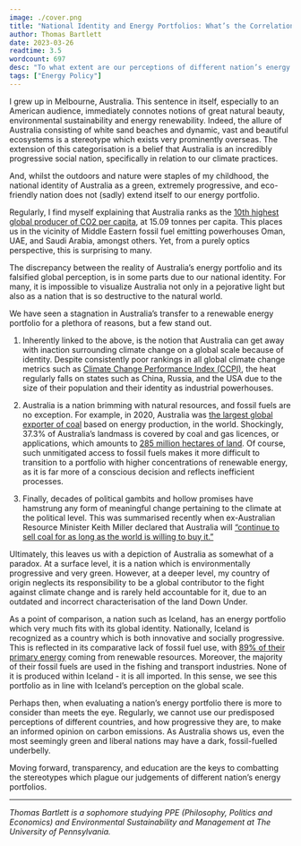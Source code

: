 ```yaml
---
image: ./cover.png
title: "National Identity and Energy Portfolios: What’s the Correlation?"
author: Thomas Bartlett
date: 2023-03-26
readtime: 3.5
wordcount: 697
desc: "To what extent are our perceptions of different nation’s energy portfolios impacted by notions of national identity?"
tags: ["Energy Policy"]
---
```


I grew up in Melbourne, Australia. This sentence in itself, especially to an American audience, immediately connotes notions of great natural beauty, environmental sustainability and energy renewability. Indeed, the allure of Australia consisting of white sand beaches and dynamic, vast and beautiful ecosystems is a stereotype which exists very prominently overseas. The extension of this categorisation is a belief that Australia is an incredibly progressive social nation, specifically in relation to our climate practices.

And, whilst the outdoors and nature were staples of my childhood, the national identity of Australia as a green, extremely progressive, and eco-friendly nation does not (sadly) extend itself to our energy portfolio.

Regularly, I find myself explaining that Australia ranks as the [10th highest global producer of CO2 per capita](https://ourworldindata.org/grapher/co-emissions-per-capita?tab=table&country=~AUS), at 15.09 tonnes per capita. This places us in the vicinity of Middle Eastern fossil fuel emitting powerhouses Oman, UAE, and Saudi Arabia, amongst others. Yet, from a purely optics perspective, this is surprising to many.

The discrepancy between the reality of Australia’s energy portfolio and its falsified global perception, is in some parts due to our national identity. For many, it is impossible to visualize Australia not only in a pejorative light but also as a nation that is so destructive to the natural world.

We have seen a stagnation in Australia’s transfer to a renewable energy portfolio for a plethora of reasons, but a few stand out.

1. Inherently linked to the above, is the notion that Australia can get away with inaction surrounding climate change on a global scale because of identity. Despite consistently poor rankings in all global climate change metrics such as [Climate Change Performance Index (CCPI)](https://ccpi.org/), the heat regularly falls on states such as China, Russia, and the USA due to the size of their population and their identity as industrial powerhouses.

2. Australia is a nation brimming with natural resources, and fossil fuels are no exception. For example, in 2020, Australia was [the largest global exporter of coal](https://www.eia.gov/international/analysis/country/AUS) based on energy production, in the world. Shockingly, 37.3% of Australia’s landmass is covered by coal and gas licences, or applications, which amounts to [285 million hectares of land](https://www.lockthegate.org.au/australian_mining_map). Of course, such unmitigated access to fossil fuels makes it more difficult to transition to a portfolio with higher concentrations of renewable energy, as it is far more of a conscious decision and reflects inefficient processes.

3. Finally, decades of political gambits and hollow promises have hamstrung any form of meaningful change pertaining to the climate at the political level. This was summarised recently when ex-Australian Resource Minister Keith Miller declared that Australia will [“continue to sell coal for as long as the world is willing to buy it.”](https://www.abc.net.au/radionational/programs/breakfast/keith-pitt-australia-cop26-coal-emissions-methane/13620966)

Ultimately, this leaves us with a depiction of Australia as somewhat of a paradox. At a surface level, it is a nation which is environmentally progressive and very green. However, at a deeper level, my country of origin neglects its responsibility to be a global contributor to the fight against climate change and is rarely held accountable for it, due to an outdated and incorrect characterisation of the land Down Under.

As a point of comparison, a nation such as Iceland, has an energy portfolio which very much fits with its global identity. Nationally, Iceland is recognized as a country which is both innovative and socially progressive. This is reflected in its comparative lack of fossil fuel use, with [89% of their primary energy](https://stats.oecd.org/fileview2.aspx?IDFile=95c30c34-7d82-4a3d-b5db-bdef2c504a1a%20) coming from renewable resources. Moreover, the majority of their fossil fuels are used in the fishing and transport industries. None of it is produced within Iceland - it is all imported. In this sense, we see this portfolio as in line with Iceland’s perception on the global scale.

Perhaps then, when evaluating a nation’s energy portfolio there is more to consider than meets the eye. Regularly, we cannot use our predisposed perceptions of different countries, and how progressive they are, to make an informed opinion on carbon emissions. As Australia shows us, even the most seemingly green and liberal nations may have a dark, fossil-fuelled underbelly.

Moving forward, transparency, and education are the keys to combatting the stereotypes which plague our judgements of different nation’s energy portfolios.

---

_Thomas Bartlett is a sophomore studying PPE (Philosophy, Politics and Economics) and Environmental Sustainability and Management at The University of Pennsylvania._
